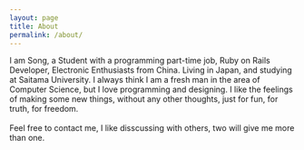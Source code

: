 ```yaml
---
layout: page
title: About
permalink: /about/
---
```


I am Song, a Student with a programming part-time job, Ruby on Rails Developer, Electronic Enthusiasts from China.
Living in Japan, and studying at Saitama University.
I always think I am a fresh man in the area of Computer Science, but I love programming and designing.
I like the feelings of making some new things, without any other thoughts, just for fun, for truth, for freedom.
<br><br>
Feel free to contact me, I like disscussing with others, two will give me more than one.
